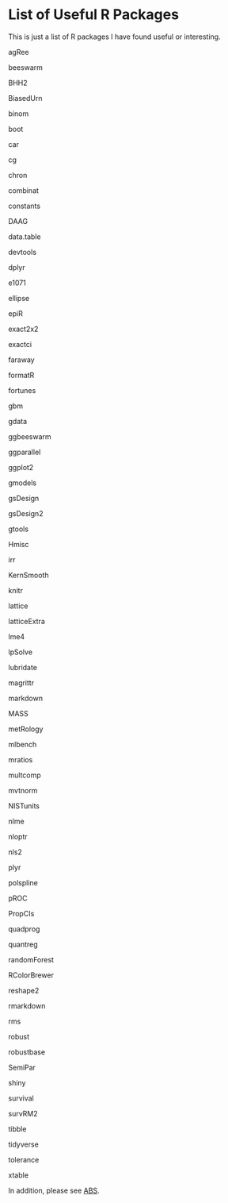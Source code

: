 List of Useful R Packages
====================================

This is just a list of R packages I have found useful or interesting.

agRee

beeswarm

BHH2

BiasedUrn

binom

boot

car

cg

chron

combinat

constants

DAAG

data.table

devtools

dplyr

e1071

ellipse

epiR

exact2x2

exactci

faraway

formatR

fortunes

gbm

gdata

ggbeeswarm

ggparallel

ggplot2

gmodels

gsDesign

gsDesign2

gtools

Hmisc

irr

KernSmooth

knitr

lattice

latticeExtra

lme4

lpSolve

lubridate

magrittr

markdown

MASS

metRology

mlbench

mratios

multcomp

mvtnorm

NISTunits

nlme

nloptr

nls2

plyr

polspline

pROC

PropCIs

quadprog

quantreg

randomForest

RColorBrewer

reshape2

rmarkdown

rms

robust

robustbase

SemiPar

shiny

survival

survRM2

tibble

tidyverse

tolerance

xtable

In addition, please see [ABS](https://abs-dev.github.io/).



